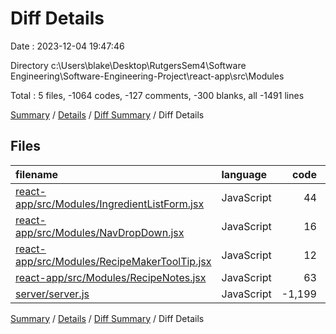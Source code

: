 # Diff Details

Date : 2023-12-04 19:47:46

Directory c:\\Users\\blake\\Desktop\\RutgersSem4\\Software Engineering\\Software-Engineering-Project\\react-app\\src\\Modules

Total : 5 files,  -1064 codes, -127 comments, -300 blanks, all -1491 lines

[Summary](results.md) / [Details](details.md) / [Diff Summary](diff.md) / Diff Details

## Files
| filename | language | code | comment | blank | total |
| :--- | :--- | ---: | ---: | ---: | ---: |
| [react-app/src/Modules/IngredientListForm.jsx](/react-app/src/Modules/IngredientListForm.jsx) | JavaScript | 44 | 0 | 10 | 54 |
| [react-app/src/Modules/NavDropDown.jsx](/react-app/src/Modules/NavDropDown.jsx) | JavaScript | 16 | 0 | 2 | 18 |
| [react-app/src/Modules/RecipeMakerToolTip.jsx](/react-app/src/Modules/RecipeMakerToolTip.jsx) | JavaScript | 12 | 0 | 2 | 14 |
| [react-app/src/Modules/RecipeNotes.jsx](/react-app/src/Modules/RecipeNotes.jsx) | JavaScript | 63 | 13 | 14 | 90 |
| [server/server.js](/server/server.js) | JavaScript | -1,199 | -140 | -328 | -1,667 |

[Summary](results.md) / [Details](details.md) / [Diff Summary](diff.md) / Diff Details